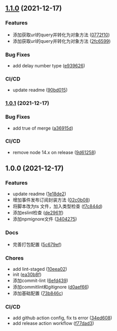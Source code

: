 ## [1.1.0](https://github.com/mtiger95/jsyyds/compare/v1.0.1...v1.1.0) (2021-12-17)


### Features

* 添加获取url的query并转化为对象方法 ([0772f10](https://github.com/mtiger95/jsyyds/commit/0772f1043ecf053886202ef4b423858769f97052))
* 添加获取url的query并转化为对象方法 ([2fc6599](https://github.com/mtiger95/jsyyds/commit/2fc6599aa150bb33fa4261d0aaabfa2307847f0e))


### Bug Fixes

* add delay number type ([e939626](https://github.com/mtiger95/jsyyds/commit/e9396267e8d0bac6f6a64934b998a93894ffec1d))


### CI/CD

* update readme ([90bd015](https://github.com/mtiger95/jsyyds/commit/90bd0150ff693ff1a3ba4746989193157edef0d5))

### [1.0.1](https://github.com/mtiger95/jsyyds/compare/v1.0.0...v1.0.1) (2021-12-17)


### Bug Fixes

* add true of merge ([a36915d](https://github.com/mtiger95/jsyyds/commit/a36915da7f86141bb30544665d49d2f15ed3c82a))


### CI/CD

* remove node 14.x on release ([9d61258](https://github.com/mtiger95/jsyyds/commit/9d612589a72ab98d00b74a5ecedf9e3c3f50d4aa))

## 1.0.0 (2021-12-17)


### Features

* update readme ([1e18de2](https://github.com/mtiger95/jsyyds/commit/1e18de2845326bfdb9560621863a6b08613bf11f))
* 增加事件发布订阅封装方法 ([02c0b08](https://github.com/mtiger95/jsyyds/commit/02c0b08554902624e9d5638ca7ea93fd41f121d6))
* 将脚本改为ts 文件，加入类型检查 ([f7c844d](https://github.com/mtiger95/jsyyds/commit/f7c844d742f79578211b6fb93b0470eb5c28ec01))
* 添加eslint检查 ([de2961f](https://github.com/mtiger95/jsyyds/commit/de2961fdf5ba0b7d1418332964f68157c2d5ab5d))
* 添加npmignore文件 ([3404275](https://github.com/mtiger95/jsyyds/commit/340427519d8aa72ad1caebc777debc7864feb641))


### Docs

* 完善打包配置 ([5c679ef](https://github.com/mtiger95/jsyyds/commit/5c679ef47b2b270f0d2049e0547ee4c409a96853))


### Chores

* add lint-staged ([10eea02](https://github.com/mtiger95/jsyyds/commit/10eea02469aa67201239cd703828078fc9d742d8))
* init ([ea30b8f](https://github.com/mtiger95/jsyyds/commit/ea30b8f9a42b0cbd1c73b0e9e10165ff45556029))
* 添加commit-lint ([6efd439](https://github.com/mtiger95/jsyyds/commit/6efd439b4a439c247a3bafbe09d2f372cb1ff344))
* 添加commitlint和gitignore ([d0aef66](https://github.com/mtiger95/jsyyds/commit/d0aef66fc7cdb25baf693a3dcbdf1e6c7f5a3eeb))
* 添加基础配置 ([73b846c](https://github.com/mtiger95/jsyyds/commit/73b846c00945368bf2587b7744048fa877123d42))


### CI/CD

* add github action config, fix ts error ([34ed608](https://github.com/mtiger95/jsyyds/commit/34ed608a113b212d2d5d36501e73825d91d43cfd))
* add release action workflow ([f77dad3](https://github.com/mtiger95/jsyyds/commit/f77dad39ed61612f3ead38442ad8f7f000e7241a))

